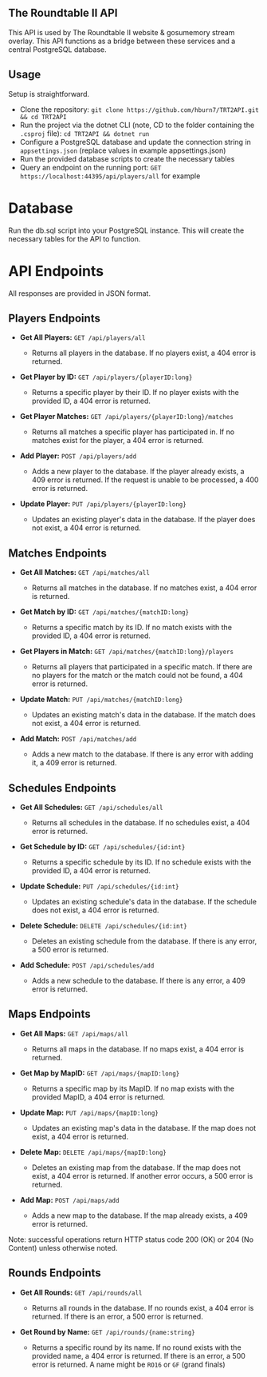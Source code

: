 ## The Roundtable II API
This API is used by The Roundtable II website & gosumemory stream overlay. This API functions as a bridge between these services and a central PostgreSQL database.

## Usage
Setup is straightforward.

* Clone the repository: ```git clone https://github.com/hburn7/TRT2API.git && cd TRT2API```
* Run the project via the dotnet CLI (note, CD to the folder containing the `.csproj` file): `cd TRT2API && dotnet run`
* Configure a PostgreSQL database and update the connection string in `appsettings.json` (replace values in example appsettings.json)
* Run the provided database scripts to create the necessary tables
* Query an endpoint on the running port: `GET https://localhost:44395/api/players/all` for example

# Database
Run the db.sql script into your PostgreSQL instance. This will create the necessary tables for the API to function.

# API Endpoints

All responses are provided in JSON format.

## Players Endpoints

* **Get All Players:** `GET /api/players/all`
    - Returns all players in the database. If no players exist, a 404 error is returned.

* **Get Player by ID:** `GET /api/players/{playerID:long}`
    - Returns a specific player by their ID. If no player exists with the provided ID, a 404 error is returned.

* **Get Player Matches:** `GET /api/players/{playerID:long}/matches`
    - Returns all matches a specific player has participated in. If no matches exist for the player, a 404 error is returned.

* **Add Player:** `POST /api/players/add`
    - Adds a new player to the database. If the player already exists, a 409 error is returned. If the request is unable to be processed, a 400 error is returned.

* **Update Player:** `PUT /api/players/{playerID:long}`
    - Updates an existing player's data in the database. If the player does not exist, a 404 error is returned.

## Matches Endpoints

* **Get All Matches:** `GET /api/matches/all`
    - Returns all matches in the database. If no matches exist, a 404 error is returned.

* **Get Match by ID:** `GET /api/matches/{matchID:long}`
    - Returns a specific match by its ID. If no match exists with the provided ID, a 404 error is returned.

* **Get Players in Match:** `GET /api/matches/{matchID:long}/players`
    - Returns all players that participated in a specific match. If there are no players for the match or the match could not be found, a 404 error is returned.

* **Update Match:** `PUT /api/matches/{matchID:long}`
    - Updates an existing match's data in the database. If the match does not exist, a 404 error is returned.

* **Add Match:** `POST /api/matches/add`
    - Adds a new match to the database. If there is any error with adding it, a 409 error is returned.

## Schedules Endpoints

* **Get All Schedules:** `GET /api/schedules/all`
    - Returns all schedules in the database. If no schedules exist, a 404 error is returned.

* **Get Schedule by ID:** `GET /api/schedules/{id:int}`
    - Returns a specific schedule by its ID. If no schedule exists with the provided ID, a 404 error is returned.

* **Update Schedule:** `PUT /api/schedules/{id:int}`
    - Updates an existing schedule's data in the database. If the schedule does not exist, a 404 error is returned.

* **Delete Schedule:** `DELETE /api/schedules/{id:int}`
    - Deletes an existing schedule from the database. If there is any error, a 500 error is returned.

* **Add Schedule:** `POST /api/schedules/add`
    - Adds a new schedule to the database. If there is any error, a 409 error is returned.

## Maps Endpoints

* **Get All Maps:** `GET /api/maps/all`
    - Returns all maps in the database. If no maps exist, a 404 error is returned.

* **Get Map by MapID:** `GET /api/maps/{mapID:long}`
    - Returns a specific map by its MapID. If no map exists with the provided MapID, a 404 error is returned.

* **Update Map:** `PUT /api/maps/{mapID:long}`
    - Updates an existing map's data in the database. If the map does not exist, a 404 error is returned.

* **Delete Map:** `DELETE /api/maps/{mapID:long}`
    - Deletes an existing map from the database. If the map does not exist, a 404 error is returned. If another error occurs, a 500 error is returned.

* **Add Map:** `POST /api/maps/add`
    - Adds a new map to the database. If the map already exists, a 409 error is returned.

Note: successful operations return HTTP status code 200 (OK) or 204 (No Content) unless otherwise noted.


## Rounds Endpoints

* **Get All Rounds:** `GET /api/rounds/all`
    - Returns all rounds in the database. If no rounds exist, a 404 error is returned. If there is an error, a 500 error is returned.

* **Get Round by Name:** `GET /api/rounds/{name:string}`
    - Returns a specific round by its name. If no round exists with the provided name, a 404 error is returned. If there is an error, a 500 error is returned. A name might be `RO16` or `GF` (grand finals)